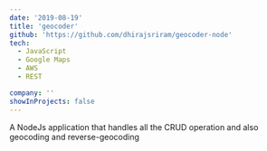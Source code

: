 ```yaml
---
date: '2019-08-19'
title: 'geocoder'
github: 'https://github.com/dhirajsriram/geocoder-node'
tech:
  - JavaScript
  - Google Maps
  - AWS
  - REST

company: ''
showInProjects: false
---
```


A NodeJs application that handles all the CRUD operation and also geocoding and reverse-geocoding
